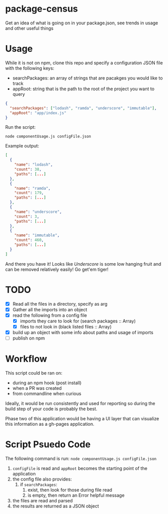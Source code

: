 # package-census
Get an idea of what is going on in your package.json, see trends in usage and other useful things

# Usage
While it is not on npm, clone this repo and specify a configuration JSON file with the following keys:

- searchPackages: an array of strings that are pacakges you would like to track
- appRoot: string that is the path to the root of the project you want to query

```json
{
  "searchPackages": ["lodash", "ramda", "underscore", "immutable"],
  "appRoot": "app/index.js"
}
```
Run the script:

`node componentUsage.js configFile.json`

Example output:
```json
[
  {
    "name": "lodash",
    "count": 38,
    "paths": [...]
  },
  {
    "name": "ramda",
    "count": 179,
    "paths": [...]
  },
  {
    "name": "underscore",
    "count": 3,
    "paths": [...]
  },
  {
    "name": "immutable",
    "count": 460,
    "paths": [...]
  }
]
```

And there you have it! Looks like _Underscore_ is some low hanging fruit and can be removed relatively easily! 
Go get'em tiger! 

# TODO
- [x] Read all the files in a directory, specify as arg
- [x] Gather all the imports into an object
- [x] read the following from a config file
   - [x] imports they care to look for (search packages :: Array)
   - [x] files to not look in (black listed files :: Array)
- [x] build up an object with some info about paths and usage of imports
- [ ] publish on npm

# Workflow
This script could be ran on:
- during an npm hook (post install)
- when a PR was created
- from commandline when curious

Ideally, it would be run consistently and used for reporting so during the build
step of your code is probably the best.

Phase two of this application would be having a UI layer that can visualize this
information as a gh-pages application.

# Script Psuedo Code
The following command is run:
`node componentUsage.js configFile.json`

1. `configFile` is read and `appRoot` becomes the starting point of the application
1. the config file also provides:
    1. if `searchPackages`:
        1. exist, then look for those during file read
        1. is empty, then return an Error helpful message
1. the files are read and parsed
1. the results are returned as a JSON object

